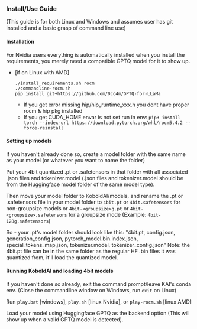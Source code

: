 ### Install/Use Guide
(This guide is for both Linux and Windows and assumes user has git installed and a basic grasp of command line use)

#### Installation
For Nvidia users everything is automatically installed when you install the requirements, you merely need a compatible GPTQ model for it to show up.

* [if on Linux with AMD]
  ```
  ./install_requirements.sh rocm
  ./commandline-rocm.sh
  pip install git+https://github.com/0cc4m/GPTQ-for-LLaMa
  ```
  * If you get error missing hip/hip_runtime_xxx.h you dont have proper rocm & hip pkg installed
  * If you get CUDA_HOME envar is not set run in env: 
    `pip3 install torch --index-url https://download.pytorch.org/whl/rocm5.4.2 --force-reinstall`

#### Setting up models
If you haven't already done so, create a model folder with the same name as your model (or whatever you want to name the folder)

Put your 4bit quantized .pt or .safetensors in that folder with all associated .json files and tokenizer.model (.json files and tokenizer.model should be from the Huggingface model folder of the same model type).

Then move your model folder to KoboldAI/models, and rename the .pt or .safetensors file in your model folder to `4bit.pt` or `4bit.safetensors` for non-groupsize models or `4bit-<groupsize>g.pt` or `4bit-<groupsize>.safetensors` for a groupsize mode (Example: `4bit-128g.safetensors`)

So - your .pt's model folder should look like this: "4bit.pt, config.json, generation_config.json, pytorch_model.bin.index.json, special_tokens_map.json, tokenizer.model, tokenizer_config.json" Note: the 4bit.pt file can be in the same folder as the regular HF .bin files it was quantized from, it'll load the quantized model.

#### Running KoboldAI and loading 4bit models
If you haven't done so already, exit the command prompt/leave KAI's conda env. (Close the commandline window on Windows, run `exit` on Linux)

Run `play.bat` [windows], `play.sh` [linux Nvidia], or `play-rocm.sh` [linux AMD]

Load your model using Huggingface GPTQ as the backend option (This will show up when a valid GPTQ model is detected).

